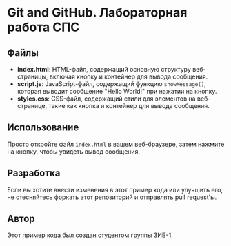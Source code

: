 # Git and GitHub. Лабораторная работа СПС

## Файлы

- **index.html**: HTML-файл, содержащий основную структуру веб-страницы, включая кнопку и контейнер для вывода сообщения.
- **script.js**: JavaScript-файл, содержащий функцию `showMessage()`, которая выводит сообщение "Hello World!" при нажатии на кнопку.
- **styles.css**: CSS-файл, содержащий стили для элементов на веб-странице, такие как кнопка и контейнер для вывода сообщения.

## Использование

Просто откройте файл `index.html` в вашем веб-браузере, затем нажмите на кнопку, чтобы увидеть вывод сообщения.

## Разработка

Если вы хотите внести изменения в этот пример кода или улучшить его, не стесняйтесь форкать этот репозиторий и отправлять pull request'ы.

## Автор

Этот пример кода был создан студентом группы 3ИБ-1.